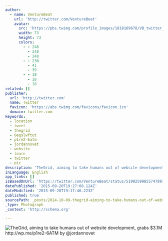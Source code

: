 ```yaml
---
author:
  - name: VentureBeat
    url: 'http://twitter.com/VentureBeat'
    avatar:
      src: 'https://pbs.twimg.com/profile_images/1818169678/VB_twitter_logo_bigger.jpg'
      width: 73
      height: 73
      colors:
        - - 248
          - 248
          - 248
        - - 230
          - 41
          - 39
        - - 18
          - 18
          - 18
related: []
publisher:
  url: 'http://twitter.com'
  name: Twitter
  favicon: 'https://abs.twimg.com/favicons/favicon.ico'
  domain: twitter.com
keywords:
  - location
  - tweet
  - thegrid
  - 0eqslwftut
  - p1re2-6atm
  - jordannovet
  - website
  - learn
  - twitter
  - pic
description: 'TheGrid, aiming to take humans out of website development, grabs $3.1M http://wp.me/p1re2-6ATM by @jordannovet'
inLanguage: English
app_links: []
isBasedOnUrl: 'https://twitter.com/VentureBeat/status/519925998557478913'
datePublished: '2015-09-20T19:27:08.124Z'
dateModified: '2015-09-20T19:17:46.223Z'
published: true
sourcePath: _posts/2014-10-09-thegrid-aiming-to-take-humans-out-of-website-development-g.md
_type: Photograph
_context: 'http://schema.org'

---
```

![TheGrid, aiming to take humans out of website development, grabs $3.1M http://wp.me/p1re2-6ATM by @jordannovet](https://pbs.twimg.com/media/Bzcl8M1CIAAxT8l.png:large)